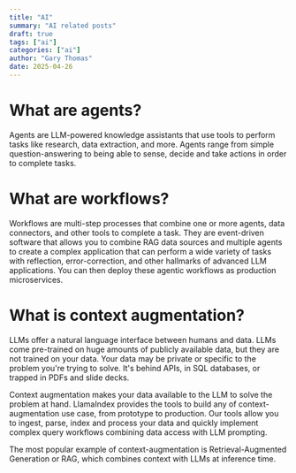```yaml
---
title: "AI"
summary: "AI related posts"
draft: true
tags: ["ai"]
categories: ["ai"]
author: "Gary Thomas"
date: 2025-04-26
---
```


# What are agents?

Agents are LLM-powered knowledge assistants that use tools to perform tasks like research, data extraction, and more. Agents range from simple question-answering to being able to sense, decide and take actions in order to complete tasks.

# What are workflows?

Workflows are multi-step processes that combine one or more agents, data connectors, and other tools to complete a task. They are event-driven software that allows you to combine RAG data sources and multiple agents to create a complex application that can perform a wide variety of tasks with reflection, error-correction, and other hallmarks of advanced LLM applications. You can then deploy these agentic workflows as production microservices.

# What is context augmentation?

LLMs offer a natural language interface between humans and data. LLMs come pre-trained on huge amounts of publicly available data, but they are not trained on your data. Your data may be private or specific to the problem you're trying to solve. It's behind APIs, in SQL databases, or trapped in PDFs and slide decks.

Context augmentation makes your data available to the LLM to solve the problem at hand. LlamaIndex provides the tools to build any of context-augmentation use case, from prototype to production. Our tools allow you to ingest, parse, index and process your data and quickly implement complex query workflows combining data access with LLM prompting.

The most popular example of context-augmentation is Retrieval-Augmented Generation or RAG, which combines context with LLMs at inference time.
